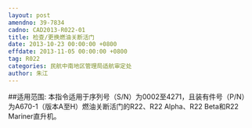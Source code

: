 ```yaml
---
layout: post
amendno: 39-7834
cadno: CAD2013-R022-01
title: 检查/更换燃油关断活门
date: 2013-10-23 00:00:00 +0800
effdate: 2013-11-05 00:00:00 +0800
tag: R022
categories: 民航中南地区管理局适航审定处
author: 朱江
---
```


##适用范围:
本指令适用于序列号（S/N）为0002至4271，且装有件号（P/N）为A670-1（版本A至H）燃油关断活门的R22、R22 Alpha、R22 Beta和R22 Mariner直升机。

